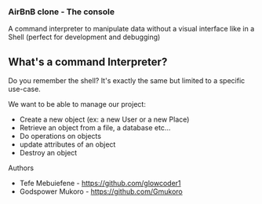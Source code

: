 ### AirBnB clone - The console

A command interpreter to manipulate data without a visual interface like in a
Shell (perfect for development and debugging)

## What's a command Interpreter?
Do you remember the shell? It's exactly the same but limited to a specific
use-case.

We want to be able to manage our project:
- Create a new object (ex: a new User or a new Place)
- Retrieve an object from a file, a database etc...
- Do operations on objects
- update attributes of an object
- Destroy an object

Authors
- Tefe Mebuiefene - <https://github.com/glowcoder1>
- Godspower Mukoro - <https://github.com/Gmukoro>
